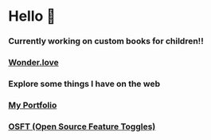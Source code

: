 # Hello 👋

<h3>Currently working on custom books for children!!</h3>

### [Wonder.love](https://wonder.love)

<h3>Explore some things I have on the web</h3>

### [My Portfolio](https://henryjacobs.us)

### [OSFT (Open Source Feature Toggles)](https://energetic-celery-envproduction.up.railway.app) 
<!--
### [React-YouTube-Clone](https://henryjacobs.us/React-YouTube-Clone) 
 

### What I've Been Working On Recently

I recently finished the first major release of an open source feature flagging service called OSFT. I'm currently in the process of rewriting the client SDKs to use TypeScript, and am also refactoring the backend into multiple microservices to improve scalability.  

<b>[OSFT-Web-App](https://github.com/DONTSTOPLOVINGMEBABY/OSFT-Web-Application)</b>
<br/>
<b>[OSFT-React-SDK](https://github.com/DONTSTOPLOVINGMEBABY/OSFT-React-SDK)</b>
<br/>
<b>[OSFT-JS-Client](https://github.com/DONTSTOPLOVINGMEBABY/OSFT-Client-API)</b>
<br/>
<br/>

-->
